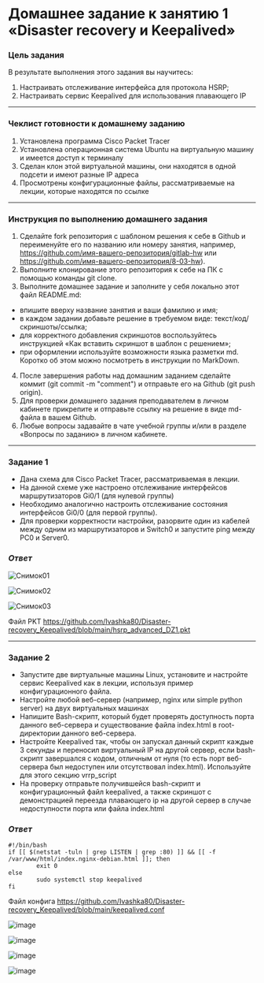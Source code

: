 # Домашнее задание к занятию 1 «Disaster recovery и Keepalived»


### Цель задания

В результате выполнения этого задания вы научитесь:
1. Настраивать отслеживание интерфейса для протокола HSRP;
2. Настраивать сервис Keepalived для использования плавающего IP

-----

### Чеклист готовности к домашнему заданию

1. Установлена программа Cisco Packet Tracer
2. Установлена операционная система Ubuntu на виртуальную машину и имеется доступ к терминалу
3. Сделан клон этой виртуальной машины, они находятся в одной подсети и имеют разные IP адреса
4. Просмотрены конфигурационные файлы, рассматриваемые на лекции, которые находятся по ссылке

-----

### Инструкция по выполнению домашнего задания
1. Сделайте fork репозитория c шаблоном решения к себе в Github и переименуйте его по названию или номеру занятия, например, https://github.com/имя-вашего-репозитория/gitlab-hw или https://github.com/имя-вашего-репозитория/8-03-hw).
2. Выполните клонирование этого репозитория к себе на ПК с помощью команды git clone.
3. Выполните домашнее задание и заполните у себя локально этот файл README.md:
  - впишите вверху название занятия и ваши фамилию и имя;
  - в каждом задании добавьте решение в требуемом виде: текст/код/скриншоты/ссылка;
  - для корректного добавления скриншотов воспользуйтесь инструкцией «Как вставить скриншот в шаблон с решением»;
  - при оформлении используйте возможности языка разметки md. Коротко об этом можно посмотреть в инструкции по MarkDown.
4. После завершения работы над домашним заданием сделайте коммит (git commit -m "comment") и отправьте его на Github (git push origin).
5. Для проверки домашнего задания преподавателем в личном кабинете прикрепите и отправьте ссылку на решение в виде md-файла в вашем Github.
6. Любые вопросы задавайте в чате учебной группы и/или в разделе «Вопросы по заданию» в личном кабинете.

-----
### Задание 1
  - Дана схема для Cisco Packet Tracer, рассматриваемая в лекции.
  - На данной схеме уже настроено отслеживание интерфейсов маршрутизаторов Gi0/1 (для нулевой группы)
  - Необходимо аналогично настроить отслеживание состояния интерфейсов Gi0/0 (для первой группы).
  - Для проверки корректности настройки, разорвите один из кабелей между одним из маршрутизаторов и Switch0 и запустите ping между PC0 и Server0.

 ### *Ответ*

![Снимок01](https://github.com/Ivashka80/Disaster-recovery_Keepalived/assets/121082757/ab92f0f1-d717-4269-98a8-b5675f59f908)

![Снимок02](https://github.com/Ivashka80/Disaster-recovery_Keepalived/assets/121082757/fefda527-7b14-4d68-9cae-cddbdb8ff698)

![Снимок03](https://github.com/Ivashka80/Disaster-recovery_Keepalived/assets/121082757/e74903aa-bde0-48af-90ab-04ecc1e0bc5a)

Файл PKT https://github.com/Ivashka80/Disaster-recovery_Keepalived/blob/main/hsrp_advanced_DZ1.pkt

-----
### Задание 2
  - Запустите две виртуальные машины Linux, установите и настройте сервис Keepalived как в лекции, используя пример конфигурационного файла.
  - Настройте любой веб-сервер (например, nginx или simple python server) на двух виртуальных машинах
  - Напишите Bash-скрипт, который будет проверять доступность порта данного веб-сервера и существование файла index.html в root-директории данного веб-сервера.
  - Настройте Keepalived так, чтобы он запускал данный скрипт каждые 3 секунды и переносил виртуальный IP на другой сервер, если bash-скрипт завершался с кодом, отличным от нуля (то есть порт веб-сервера был недоступен или отсутствовал index.html). Используйте для этого секцию vrrp_script
  - На проверку отправьте получившейся bash-скрипт и конфигурационный файл keepalived, а также скриншот с демонстрацией переезда плавающего ip на другой сервер в случае недоступности порта или файла index.html

 ### *Ответ*

```
#!/bin/bash
if [[ $(netstat -tuln | grep LISTEN | grep :80) ]] && [[ -f /var/www/html/index.nginx-debian.html ]]; then
        exit 0
else
        sudo systemctl stop keepalived
fi
```

Файл конфига https://github.com/Ivashka80/Disaster-recovery_Keepalived/blob/main/keepalived.conf

![image](https://github.com/Ivashka80/Disaster-recovery_Keepalived/assets/121082757/fbf9888d-5acc-4217-95af-2b33df123c20)

![image](https://github.com/Ivashka80/Disaster-recovery_Keepalived/assets/121082757/33d85673-d882-434f-9da8-49d8612cbf84)

![image](https://github.com/Ivashka80/Disaster-recovery_Keepalived/assets/121082757/cdcf9435-0a52-4e49-9686-51a9070ef5fe)

![image](https://github.com/Ivashka80/Disaster-recovery_Keepalived/assets/121082757/bcfaa39d-3104-4576-b8bc-df45b850793d)
